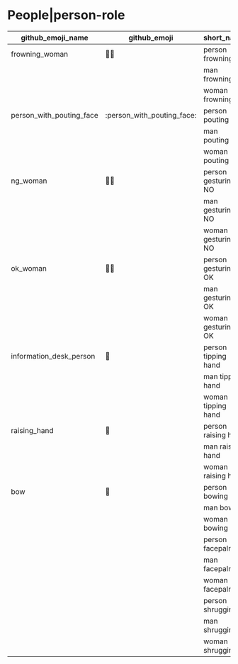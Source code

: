 # People|person-role

|github_emoji_name|github_emoji|short_name|unicode_index|
|---|---|---|---|
|frowning_woman|:frowning_woman:|person frowning|213|
|||man frowning|214|
|||woman frowning|215|
|person_with_pouting_face|:person_with_pouting_face:|person pouting|216|
|||man pouting|217|
|||woman pouting|218|
|ng_woman|:ng_woman:|person gesturing NO|219|
|||man gesturing NO|220|
|||woman gesturing NO|221|
|ok_woman|:ok_woman:|person gesturing OK|222|
|||man gesturing OK|223|
|||woman gesturing OK|224|
|information_desk_person|:information_desk_person:|person tipping hand|225|
|||man tipping hand|226|
|||woman tipping hand|227|
|raising_hand|:raising_hand:|person raising hand|228|
|||man raising hand|229|
|||woman raising hand|230|
|bow|:bow:|person bowing|231|
|||man bowing|232|
|||woman bowing|233|
|||person facepalming|234|
|||man facepalming|235|
|||woman facepalming|236|
|||person shrugging|237|
|||man shrugging|238|
|||woman shrugging|239|
